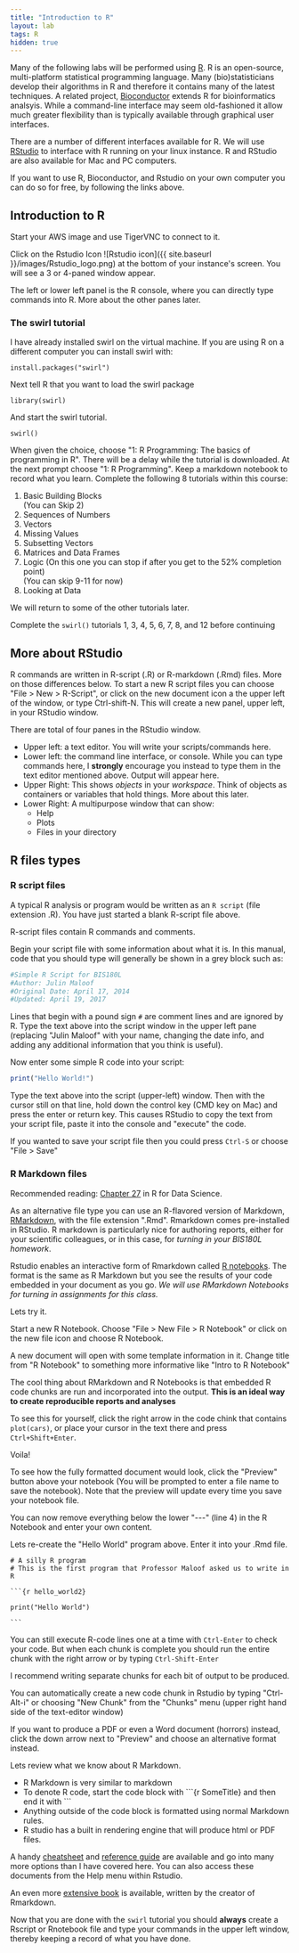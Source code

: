```yaml
---
title: "Introduction to R"
layout: lab
tags: R
hidden: true
---
```





Many of the following labs will be performed using [R](http://www.r-project.org/).  R is an open-source, multi-platform statistical programming language.  Many (bio)statisticians develop their algorithms in R and therefore it contains many of the latest techniques.  A related project, [Bioconductor](http://www.bioconductor.org/) extends R for bioinformatics analsyis.  While a command-line interface may seem old-fashioned it allow much greater flexibility than is typically available through graphical user interfaces.

There are a number of different interfaces available for R.  We will use [RStudio](http://www.rstudio.com/ide/) to interface with R running on your linux instance.  R and RStudio are also available for Mac and PC computers.

If you want to use R, Bioconductor, and Rstudio on your own computer you can do so for free, by following the links above.

## Introduction to R

Start your AWS image and use TigerVNC to connect to it.

Click on the Rstudio Icon ![Rstudio icon]({{ site.baseurl }}/images/Rstudio_logo.png) at the bottom of your instance's screen.
You will see a 3 or 4-paned window appear.

The left or lower left panel is the R console, where you can directly type commands into R.  More about the other panes later.

### The swirl tutorial

I have already installed swirl on the virtual machine.  If you are using R on a different computer you can install swirl with:

    install.packages("swirl")

Next tell R that you want to load the swirl package

    library(swirl)

And start the swirl tutorial.

    swirl()

When given the choice, choose "1: R Programming: The basics of programming in R".  There will be a delay while the tutorial is downloaded.  At the next prompt choose "1: R Programming".  Keep a markdown notebook to record what you learn.  Complete the following 8 tutorials within this course:

1) Basic Building Blocks  
(You can Skip 2)  
3) Sequences of Numbers  
4) Vectors  
5) Missing Values  
6) Subsetting Vectors  
7) Matrices and Data Frames  
8) Logic (On this one you can stop if after you get to the 52% completion point)  
(You can skip 9-11 for now)  
12) Looking at Data   

We will return to some of the other tutorials later.

Complete the `swirl()` tutorials 1, 3, 4, 5, 6, 7, 8, and 12 before continuing

## More about RStudio

R commands are written in R-script (.R) or R-markdown (.Rmd) files.  More on those differences below. To start a new R script files you can choose "File > New > R-Script", or click on the new document icon a the upper left of the window, or type Ctrl-shift-N.  This will create a new panel, upper left, in your RStudio window.

There are total of four panes in the RStudio window.

* Upper left: a text editor.  You will write your scripts/commands here.
* Lower left: the command line interface, or console.  While you can type commands here, I **strongly** encourage you instead to type them in the text editor mentioned above.  Output will appear here.
* Upper Right: This shows *objects* in your *workspace*.  Think of objects as containers or variables that hold things.  More about this later.
* Lower Right: A multipurpose window that can show:
  * Help
  * Plots
  * Files in your directory

## R files types

### R script files

A typical R analysis or program would be written as an `R script` (file extension .R).  You have just started a blank R-script file above.

R-script files contain R commands and comments.

Begin your script file with some information about what it is.
In this manual, code that you should type will generally be shown in a grey block such as:


```r
#Simple R Script for BIS180L
#Author: Julin Maloof
#Original Date: April 17, 2014
#Updated: April 19, 2017
```
Lines that begin with a pound sign `#` are comment lines and are ignored by R.  Type the text above into the script window in the upper left pane (replacing "Julin Maloof" with your name, changing the date info, and adding any additional information that you think is useful).

Now enter some simple R code into your script:

```r
print("Hello World!")
```
Type the text above into the script (upper-left) window.  Then with the cursor still on that line, hold down the control key (CMD key on Mac) and press the enter or return key.  This causes RStudio to copy the text from your script file, paste it into the console and "execute" the code.

If you wanted to save your script file then you could press `Ctrl-S` or choose "File > Save"

### R Markdown files

Recommended reading: [Chapter 27](http://r4ds.had.co.nz/r-markdown.html) in R for Data Science.

As an alternative file type you can use an R-flavored version of Markdown, [RMarkdown](http://rmarkdown.rstudio.com/), with the file extension ".Rmd".  Rmarkdown comes pre-installed in RStudio.  R markdown is particularly nice for authoring reports, either for your scientific colleagues, or in this case, for _turning in your BIS180L homework_.

Rstudio enables an interactive form of Rmarkdown called [R notebooks](http://rmarkdown.rstudio.com/r_notebooks.html).  The format is the same as R Markdown but you see the results of your code embedded in your document as you go.  _We will use RMarkdown Notebooks for turning in assignments for this class._

Lets try it.

Start a new R Notebook.  Choose "File > New File > R Notebook" or click on the new file icon and choose R Notebook.

A new document will open with some template information in it.  Change title from "R Notebook" to something more informative like "Intro to R Notebook"

The cool thing about RMarkdown and R Notebooks is that embedded R code chunks are run and incorporated into the output.  **This is an ideal way to create reproducible reports and analyses**

To see this for yourself, click the right arrow in the code chink that contains `plot(cars)`, or place your cursor in the text there and press `Ctrl+Shift+Enter`.

Voila!

To see how the fully formatted document would look, click the "Preview" button above your notebook (You will be prompted to enter a file name to save the notebook). Note that the preview will update every time you save your notebook file.

You can now remove everything below the lower "---" (line 4) in the R Notebook and enter your own content.

Lets re-create the "Hello World" program above. Enter it into your .Rmd file.

    # A silly R program
    # This is the first program that Professor Maloof asked us to write in R

    ```{r hello_world2}

    print("Hello World")
    
    ```

You can still execute R-code lines one at a time with `Ctrl-Enter` to check your code.  But when each chunk is complete you should run the entire chunk with the right arrow or by typing `Ctrl-Shift-Enter`

I recommend writing separate chunks for each bit of output to be produced.

You can automatically create a new code chunk in Rstudio by typing "Ctrl-Alt-i" or choosing "New Chunk" from the "Chunks" menu (upper right hand side of the text-editor window)

If you want to produce a PDF or even a Word document (horrors) instead, click the down arrow next to "Preview" and choose an alternative format instead.

Lets review what we know about R Markdown.

* R Markdown is very similar to markdown
* To denote R code, start the code block with \`\`\`{r SomeTitle} and then end it with \`\`\`
* Anything outside of the code block is formatted using normal Markdown rules.
* R studio has a built in rendering engine that will produce html or PDF files.

A handy [cheatsheet](https://www.rstudio.com/wp-content/uploads/2016/03/rmarkdown-cheatsheet-2.0.pdf) and [reference guide](https://www.rstudio.com/wp-content/uploads/2015/03/rmarkdown-reference.pdf) are available and go into many more options than I have covered here.  You can also access these documents from the Help menu within Rstudio.

An even more [extensive book](https://bookdown.org/yihui/rmarkdown/) is available, written by the creator of Rmarkdown.

Now that you are done with the `swirl` tutorial you should **always** create a Rscript or Rnotebook file and type your commands in the upper left window, thereby keeping a record of what you have done.

